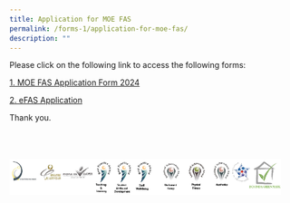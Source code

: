 ```yaml
---
title: Application for MOE FAS
permalink: /forms-1/application-for-moe-fas/
description: ""
---
```

Please click on the following link to access the following forms:

[1. MOE FAS Application Form 2024](/files/Forms/2024/2024%20moe%20fas%20application%20form.pdf)

[2\. eFAS Application](/files/Forms/eFAS%20Application.pdf)
  

Thank you.

<br>
<br>
<br>

<style>  
img {  
  display: block;  
  margin-left: auto;  
  margin-right: auto;  
}  
</style>  
<img src="/images/banner_awards_.png" alt="banner awards" style="width:95%;">